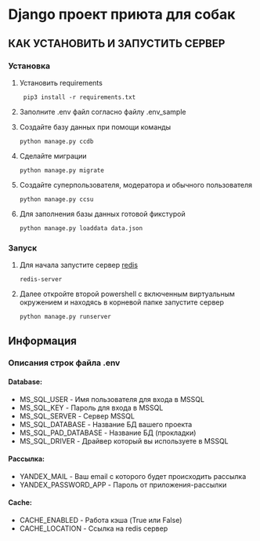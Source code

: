 # Django проект приюта для собак

## КАК УСТАНОВИТЬ И ЗАПУСТИТЬ СЕРВЕР

### Установка

1. Установить requirements
   ```shell
    pip3 install -r requirements.txt
   ```

2. Заполните .env файл согласно файлу .env_sample
3. Создайте базу данных при помощи команды
   ```shell
   python manage.py ccdb
   ```

4. Сделайте миграции
   ```shell
   python manage.py migrate
   ```

5. Создайте суперпользователя, модератора и обычного пользователя
   ```shell
   python manage.py ccsu
   ```

6. Для заполнения базы данных готовой фикстурой
   ```shell
   python manage.py loaddata data.json
   ```
### Запуск
1. Для начала запустите сервер [redis](https://skillbox.ru/media/base/kak_ustanovit_redis_v_os_windows_bez_ispolzovaniya_docker/)
   ```shell
   redis-server
   ```
   
2. Далее откройте второй powershell с включенным виртуальным окружением и находясь в корневой папке запустите сервер
   ```shell
   python manage.py runserver
   ```

## Информация

### Описания строк файла .env

#### Database:
* MS_SQL_USER - Имя пользователя для входа в MSSQL
* MS_SQL_KEY - Пароль для входа в MSSQL
* MS_SQL_SERVER - Сервер MSSQL
* MS_SQL_DATABASE - Название БД вашего проекта
* MS_SQL_PAD_DATABASE - Название БД (прокладки)
* MS_SQL_DRIVER - Драйвер который вы используете в MSSQL

#### Рассылка:
* YANDEX_MAIL - Ваш email с которого будет происходить рассылка
* YANDEX_PASSWORD_APP - Пароль от приложения-рассылки

#### Cache:
* CACHE_ENABLED - Работа кэша (True или False)
* CACHE_LOCATION - Ссылка на redis сервер
   